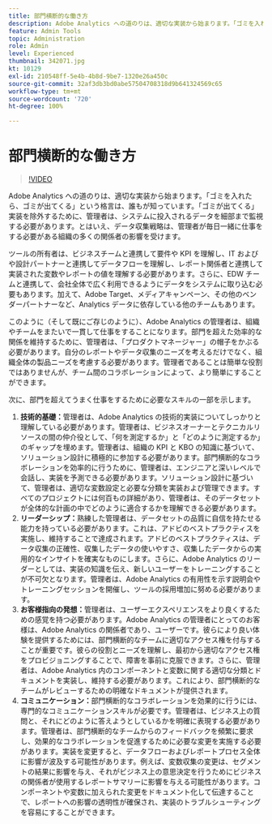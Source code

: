 ```yaml
---
title: 部門横断的な働き方
description: Adobe Analytics への道のりは、適切な実装から始まります。「ゴミを入れたら、ゴミが出てくる」という格言は、誰もが知っています。「ゴミが出てくる」実装を除外するために、管理者は、システムに投入されるデータを細部まで監視する必要があります。とはいえ、データ収集戦略は、管理者が毎日一緒に仕事をする必要がある組織の多くの関係者の影響を受けます。
feature: Admin Tools
topic: Administration
role: Admin
level: Experienced
thumbnail: 342071.jpg
kt: 10129
exl-id: 210548ff-5e4b-4b8d-9be7-1320e26a450c
source-git-commit: 32af3db3bd0abe57504708318d9b641324569c65
workflow-type: tm+mt
source-wordcount: '720'
ht-degree: 100%

---
```


# 部門横断的な働き方

>[!VIDEO](https://video.tv.adobe.com/v/342071/?quality=12&learn=on)

Adobe Analytics への道のりは、適切な実装から始まります。「ゴミを入れたら、ゴミが出てくる」という格言は、誰もが知っています。「ゴミが出てくる」実装を除外するために、管理者は、システムに投入されるデータを細部まで監視する必要があります。とはいえ、データ収集戦略は、管理者が毎日一緒に仕事をする必要がある組織の多くの関係者の影響を受けます。

ツールの所有者は、ビジネスチームと連携して要件や KPI を理解し、IT およびや設計パートナーと連携してデータフローを理解し、レポート関係者と連携して実装された変数やレポートの値を理解する必要があります。さらに、EDW チームと連携して、会社全体で広く利用できるようにデータをシステムに取り込む必要もあります。加えて、Adobe Target、メディアキャンペーン、その他のベンダーパートナーなど、Analytics データに依存している他のチームもあります。

このように（そして既にご存じのように）、Adobe Analytics の管理者は、組織やチームをまたいで一貫して仕事をすることになります。部門を超えた効率的な関係を維持するために、管理者は、「プロダクトマネージャー」の帽子をかぶる必要があります。自分のレポートやデータ収集のニーズを考えるだけでなく、組織全体の製品ニーズを考慮する必要があります。管理者であることは簡単な役割ではありませんが、チーム間のコラボレーションによって、より簡単にすることができます。

次に、部門を超えてうまく仕事をするために必要なスキルの一部を示します。

1. **技術的基礎：**&#x200B;管理者は、Adobe Analytics の技術的実装についてしっかりと理解している必要があります。管理者は、ビジネスオーナーとテクニカルリソースの間の仲介役として、「何を測定するか」と「どのように測定するか」のギャップを埋めます。管理者は、組織の KPI と KBO の知識に基づいて、ソリューション設計に積極的に参加する必要があります。部門横断的なコラボレーションを効率的に行うために、管理者は、エンジニアと深いレベルで会話し、実装を予測できる必要があります。ソリューション設計に基づいて、管理者は、適切な変数設定と必要な分類を実装および管理できます。すべてのプロジェクトには何百もの詳細があり、管理者は、そのデータセットが全体的な計画の中でどのように適合するかを理解できる必要があります。
1. **リーダーシップ：**&#x200B;熟練した管理者は、データセットの品質に自信を持たせる能力を持っている必要があります。これは、アドビのベストプラクティスを実施し、維持することで達成されます。アドビのベストプラクティスは、データ収集の正確性、収集したデータの使いやすさ、収集したデータからの実用的なインサイトを確実なものにします。さらに、Adobe Analytics のリーダーとしては、実装の知識を伝え、新しいユーザーをトレーニングすることが不可欠となります。管理者は、Adobe Analytics の有用性を示す説明会やトレーニングセッションを開催し、ツールの採用増加に努める必要があります。
1. **お客様指向の発想：**&#x200B;管理者は、ユーザーエクスペリエンスをより良くするための感覚を持つ必要があります。Adobe Analytics の管理者にとってのお客様は、Adobe Analytics の関係者であり、ユーザーです。彼らにより良い体験を提供するためには、部門横断的なチームに適切なアクセス権を付与することが重要です。彼らの役割とニーズを理解し、最初から適切なアクセス権をプロビジョニングすることで、障害を事前に克服できます。さらに、管理者は、Adobe Analytics 内のコンポーネントと変数に関する適切な分類とドキュメントを実装し、維持する必要があります。これにより、部門横断的なチームがレビューするための明確なドキュメントが提供されます。
1. **コミュニケーション：**&#x200B;部門横断的なコラボレーションを効果的に行うには、専門的なコミュニケーションスキルが必要です。管理者は、ビジネス上の質問と、それにどのように答えようとしているかを明確に表現する必要があります。管理者は、部門横断的なチームからのフィードバックを頻繁に要求し、効果的なコラボレーションを促進するために必要な変更を実施する必要があります。実装を変更すると、データフローおよびレポートプロセス全体に影響が波及する可能性があります。例えば、変数収集の変更は、セグメントの結果に影響を与え、それがビジネス上の意思決定を行うためにビジネスの関係者が使用するレポートサマリーに影響を与える可能性があります。コンポーネントや変数に加えられた変更をドキュメント化して伝達することで、レポートへの影響の透明性が確保され、実装のトラブルシューティングを容易にすることができます。
